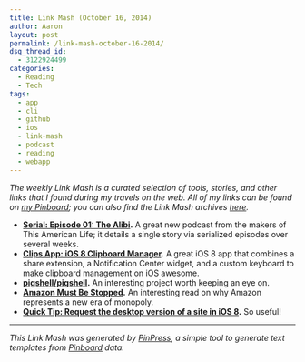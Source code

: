 ```yaml
---
title: Link Mash (October 16, 2014)
author: Aaron
layout: post
permalink: /link-mash-october-16-2014/
dsq_thread_id:
  - 3122924499
categories:
  - Reading
  - Tech
tags:
  - app
  - cli
  - github
  - ios
  - link-mash
  - podcast
  - reading
  - webapp
---
```

*The weekly Link Mash is a curated selection of tools, stories, and other links that I found during my travels on the web. All of my links can be found on&nbsp;<a title="Bachya's Pinboard: Link Mash" href="https://pinboard.in/u:bachya/t:link-mash/" target="_blank">my Pinboard</a>; you can also find the Link Mash archives <a href="/tag/link-mash/" target="_blank">here</a>.*

  * **<a title="Serial: Episode 01: The Alibi" href="http://overca.st/DfQN9JRUk" target="_blank">Serial: Episode 01: The Alibi</a>.** A great new podcast from the makers of This American Life; it details a single story via serialized episodes over several weeks.
  * **<a title="Clips App: iOS 8 Clipboard Manager" href="http://www.cleanshavenapps.com/clips/" target="_blank">Clips App: iOS 8 Clipboard Manager</a>.** A great iOS 8 app that combines a share extension, a Notification Center widget, and a custom keyboard to make clipboard management on iOS awesome.
  * **<a title="pigshell/pigshell" href="https://github.com/pigshell/pigshell" target="_blank">pigshell/pigshell</a>.** An interesting project worth keeping an eye on.
  * **<a title="Amazon Must Be Stopped" href="http://www.newrepublic.com/article/119769/amazons-monopoly-must-be-broken-radical-plan-tech-giant" target="_blank">Amazon Must Be Stopped</a>.** An interesting read on why Amazon represents a new era of monopoly.
  * **<a title="Quick Tip: Request the desktop version of a site in iOS 8" href="http://thesweetsetup.com/quick-tip-request-desktop-version-site-ios-safari/" target="_blank">Quick Tip: Request the desktop version of a site in iOS 8</a>.** So useful!

* * *

*This Link Mash was generated by <a title="PinPress" href="https://github.com/bachya/pinpress" target="_blank">PinPress</a>, a simple tool to generate text templates from <a title="Pinboard" href="https://pinboard.in" target="_blank">Pinboard</a> data.*

